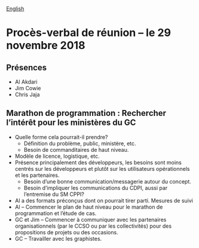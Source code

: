 [English](https://github.com/canada-ca/OS-Advisory_Conseil-SO/blob/master/en/Working_Group_People/2018-11-29.md#meeting-minutes---2018-11-29)

# Procès-verbal de réunion – le 29 novembre 2018
## Présences
* Al Akdari
* Jim Cowie
* Chris Jaja

## Marathon de programmation : Rechercher l’intérêt pour les ministères du GC
* Quelle forme cela pourrait-il prendre?
  * Définition du problème, public, ministère, etc. 
  * Besoin de commanditaires de haut niveau. 
* Modèle de licence, logistique, etc. 
* Présence principalement des développeurs, les besoins sont moins centrés sur les développeurs et plutôt sur les utilisateurs opérationnels et les partenaires. 
  * Besoin d’une bonne communication/messagerie autour du concept. 
  * Besoin d’impliquer les communications du CDPI, aussi par l’entremise du SM CPPI?
* Al a des formats préconçus dont on pourrait tirer parti. 
Mesures de suivi
* Al – Commencer le plan de haut niveau pour le marathon de programmation et l’étude de cas. 
* GC et Jim – Commencer à communiquer avec les partenaires organisationnels (par le CCSO ou par les collectivités) pour des propositions de projets ou des occasions. 
* GC – Travailler avec les graphistes. 

